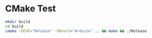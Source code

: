 # CMake Test

```bash
mkdir build
cd build
cmake -DEXE="Release" -DBoard="Arduino" .. && make && ./Release
```
